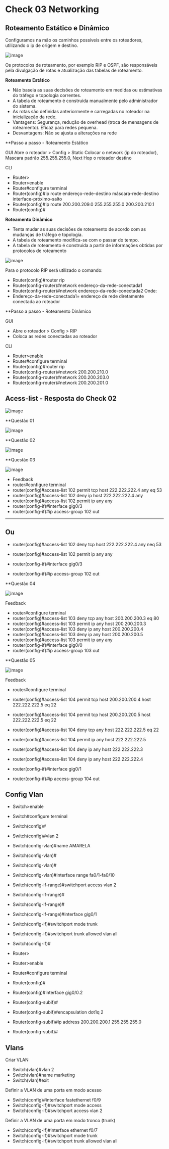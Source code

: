 # Check 03 Networking

## Roteamento Estático e Dinâmico

Configuramos na mão os caminhos possiveis entre os roteadores, utilizando o ip de origem e destino.

![image](https://github.com/vtorresdantas/FIAP-3SIR/assets/82169520/467e6c79-1f39-4da6-a72d-4d6c38d674fc)

Os protocolos de roteamento, por exemplo RIP e OSPF, são responsáveis pela divulgação de rotas e atualização das tabelas de roteamento.

**Roteamento Estático** 
- Não baseia as suas decisões de roteamento em medidas ou estimativas do tráfego e topologia correntes.
- A tabela de roteamento é construída manualmente pelo administrador do sistema.
- As rotas são definidas anteriormente e carregadas no roteador na inicialização da rede.
- Vantagens: Segurança, redução de overhead (troca de mensagens de roteamento). Eficaz para redes pequena.
- Desvantagens: Não se ajusta a alterações na rede

**Passo a passo - Roteamento Estático

GUI
Abre o roteador > Config > Static
Colocar o network (ip do roteador), Mascara padrão 255.255.255.0, Next Hop o roteador destino

CLI
- Router>
- Router>enable
- Router#configure terminal
- Router(config)#ip route endereço-rede-destino máscara-rede-destino interface-próximo-salto
- Router(config)#ip route 200.200.209.0 255.255.255.0 200.200.210.1
- Router(config)#

**Roteamento Dinâmico** 
- Tenta mudar as suas decisões de roteamento de acordo com as mudanças de tráfego e topologia.
- A tabela de roteamento modifica-se com o passar do tempo.
- A tabela de roteamento é construída a partir de informações obtidas por protocolos de roteamento

![image](https://github.com/vtorresdantas/FIAP-3SIR/assets/82169520/9fedc14e-0e86-4c8b-bd88-091361dad9ea)

Para o protocolo RIP será utilizado o comando:
- Router(config)#router rip
- Router(config-router)#network endereço-da-rede-conectada1
- Router(config-router)#network endereço-da-rede-conectada2
Onde:
- Endereço-da-rede-conectada1= endereço de rede diretamente conectada ao roteador

**Passo a passo - Roteamento Dinâmico

GUI
- Abre o roteador > Config > RIP
- Coloca as redes conectadas ao roteador

CLI
- Router>enable
- Router#configure terminal
- Router(config)#router rip
- Router(config-router)#network 200.200.210.0
- Router(config-router)#network 200.200.203.0
- Router(config-router)#network 200.200.201.0

## Acess-list - Resposta do Check 02

![image](https://github.com/vtorresdantas/FIAP-3SIR/assets/82169520/298e6242-025a-42c5-bc85-5770fade1664)

**Questão 01

![image](https://github.com/vtorresdantas/FIAP-3SIR/assets/82169520/91b0cb44-1813-4cb7-ad2e-3d8c5ca5bb0d)

**Questão 02

![image](https://github.com/vtorresdantas/FIAP-3SIR/assets/82169520/730dfaa6-37f2-476d-9778-d68c1682900b)

**Questão 03

![image](https://github.com/vtorresdantas/FIAP-3SIR/assets/82169520/c2a94036-badd-40dc-9a87-850dee73e5b5)

- Feedback
- router#configure terminal
- router(config)#access-list 102 permit tcp host 222.222.222.4 any eq 53
- router(config)#access-list 102 deny ip host 222.222.222.4 any
- router(config)#access-list 102 permit ip any any
- router(config-if)#interface gig0/3
- router(config-if)#ip access-group 102 out


-------------------
Ou
-------------------

- router(config)#access-list 102 deny tcp host 222.222.222.4 any neq 53
- router(config)#access-list 102 permit ip any any

- router(config-if)#interface gig0/3
- router(config-if)#ip access-group 102 out

**Questão 04

![image](https://github.com/vtorresdantas/FIAP-3SIR/assets/82169520/edd52ecd-8627-4453-b60a-fd170b20216f)

Feedback
- router#configure terminal
- router(config)#access-list 103 deny tcp any host 200.200.200.3 eq 80
- router(config)#access-list 103 permit ip any host 200.200.200.3
- router(config)#access-list 103 deny ip any host 200.200.200.4
- router(config)#access-list 103 deny ip any host 200.200.200.5
- router(config)#access-list 103 permit ip any any
- router(config-if)#interface gig0/0
- router(config-if)#ip access-group 103 out

**Questão 05

![image](https://github.com/vtorresdantas/FIAP-3SIR/assets/82169520/771f2b89-e5bb-4fce-b057-c40ae4e4f0a3)

Feedback
- router#configure terminal
- router(config)#access-list 104 permit tcp host 200.200.200.4 host 222.222.222.5 eq 22
- router(config)#access-list 104 permit tcp host 200.200.200.5 host 222.222.222.5 eq 22
- router(config)#access-list 104 deny tcp any host 222.222.222.5 eq 22
- router(config)#access-list 104 permit ip any host 222.222.222.5
- router(config)#access-list 104 deny ip any host 222.222.222.3
- router(config)#access-list 104 deny ip any host 222.222.222.4

- router(config-if)#interface gig0/1
- router(config-if)#ip access-group 104 out

## Config Vlan

- Switch>enable
- Switch#configure terminal
- Switch(config)#
- Switch(config)#vlan 2
- Switch(config-vlan)#name AMARELA
- Switch(config-vlan)#
- Switch(config-vlan)#
- Switch(config-vlan)#interface range fa0/1-fa0/10
- Switch(config-if-range)#switchport access vlan 2
- Switch(config-if-range)#
- Switch(config-if-range)#
- Switch(config-if-range)#interface gig0/1
- Switch(config-if)#switchport mode trunk
- Switch(config-if)#switchport trunk allowed vlan all
- Switch(config-if)#

- Router>
- Router>enable
- Router#configure terminal
- Router(config)#
- Router(config)#interface gig0/0.2
- Router(config-subif)#
- Router(config-subif)#encapsulation dot1q 2
- Router(config-subif)#ip address 200.200.200.1 255.255.255.0
- Router(config-subif)#

## Vlans

Criar VLAN
- Switch(vlan)#vlan 2
- Switch(vlan)#name marketing
- Switch(vlan)#exit

Definir a VLAN de uma porta em modo acesso
- Switch(config)#interface fastethernet f0/9
- Switch(config-if)#switchport mode access
- Switch(config-if)#switchport access vlan 2

Definir a VLAN de uma porta em modo tronco (trunk)
- Switch(config-if)#interface ethernet f0/7
- Switch(config-if)#switchport mode trunk
- Switch(config-if)#switchport trunk allowed vlan all
